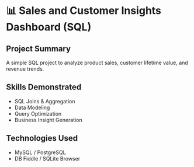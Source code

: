 # 📊 Sales and Customer Insights Dashboard (SQL)

## Project Summary
A simple SQL project to analyze product sales, customer lifetime value, and revenue trends.

## Skills Demonstrated
- SQL Joins & Aggregation
- Data Modeling
- Query Optimization
- Business Insight Generation

## Technologies Used
- MySQL / PostgreSQL
- DB Fiddle / SQLite Browser
